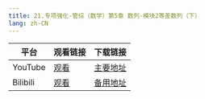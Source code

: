 ```yaml
---
title: 21.专项强化-管综（数学）第5章 数列-模块2等差数列（下）
lang: zh-CN
---
```


| 平台       | 观看链接                                                                                                                               | 下载链接                                          |
|----------|------------------------------------------------------------------------------------------------------------------------------------|-----------------------------------------------|
| YouTube  | [观看](https://www.youtube.com/watch?v=UIfceZQcoHM&list=PLm0MFkgiW1JgKq1kku2WxmrElFbDl7p_s)                                          | [主要地址](https://www.123684.com/s/hINbTd-Iepg3) |
| Bilibili | [观看](https://www.bilibili.com/video/BV118q3YkEZJ?spm_id_from=333.788.videopod.sections&vd_source=752f1f454ebffd32e5dbe02742c48dab) | [备用地址](https://www.123865.com/s/hINbTd-Iepg3) |


